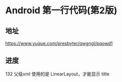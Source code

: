 # Android 第一行代码(第2版)

## 地址
https://www.yuque.com/presbyter/qwgngl/pqowd1

## 进度
132
父级xml 使用的是 LinearLayout，才能显示 title

